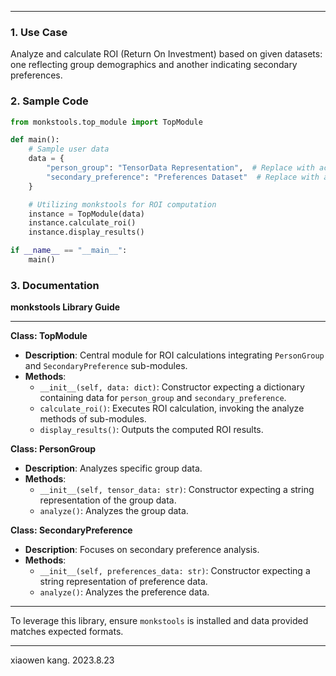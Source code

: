
---

### 1. Use Case

Analyze and calculate ROI (Return On Investment) based on given datasets: one reflecting group demographics and another indicating secondary preferences.

### 2. Sample Code

```python
from monkstools.top_module import TopModule

def main():
    # Sample user data
    data = {
        "person_group": "TensorData Representation",  # Replace with actual data
        "secondary_preference": "Preferences Dataset"  # Replace with actual data
    }

    # Utilizing monkstools for ROI computation
    instance = TopModule(data)
    instance.calculate_roi()
    instance.display_results()

if __name__ == "__main__":
    main()
```

### 3. Documentation

**monkstools Library Guide**

---

**Class: TopModule**
- **Description**: Central module for ROI calculations integrating `PersonGroup` and `SecondaryPreference` sub-modules.
- **Methods**:
    - `__init__(self, data: dict)`: Constructor expecting a dictionary containing data for `person_group` and `secondary_preference`.
    - `calculate_roi()`: Executes ROI calculation, invoking the analyze methods of sub-modules.
    - `display_results()`: Outputs the computed ROI results.

**Class: PersonGroup**
- **Description**: Analyzes specific group data.
- **Methods**:
    - `__init__(self, tensor_data: str)`: Constructor expecting a string representation of the group data.
    - `analyze()`: Analyzes the group data.

**Class: SecondaryPreference**
- **Description**: Focuses on secondary preference analysis.
- **Methods**:
    - `__init__(self, preferences_data: str)`: Constructor expecting a string representation of preference data.
    - `analyze()`: Analyzes the preference data.

---

To leverage this library, ensure `monkstools` is installed and data provided matches expected formats.

---

xiaowen kang. 2023.8.23